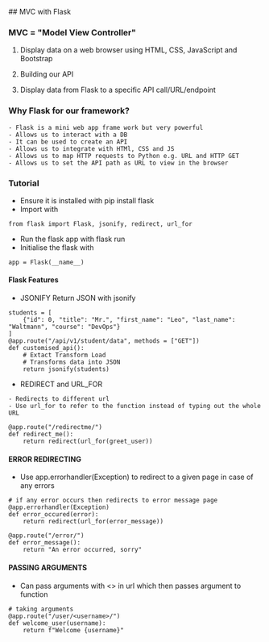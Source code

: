 ## MVC with Flask

### MVC = "Model View Controller"

1. Display data on a web browser using HTML, CSS, JavaScript and Bootstrap

2. Building our API

3. Display data from Flask to a specific API call/URL/endpoint

### Why Flask for our framework?
```
- Flask is a mini web app frame work but very powerful
- Allows us to interact with a DB
- It can be used to create an API
- Allows us to integrate with HTMl, CSS and JS
- Allows us to map HTTP requests to Python e.g. URL and HTTP GET
- Allows us to set the API path as URL to view in the browser
```
### Tutorial

- Ensure it is installed with pip install flask
- Import with
```
from flask import Flask, jsonify, redirect, url_for
```
- Run the flask app with flask run
- Initialise the flask with
```
app = Flask(__name__)
```
#### Flask Features

- JSONIFY
Return JSON with jsonify
```
students = [
    {"id": 0, "title": "Mr.", "first_name": "Leo", "last_name": "Waltmann", "course": "DevOps"}
]
@app.route("/api/v1/student/data", methods = ["GET"])
def customised_api():
    # Extact Transform Load
    # Transforms data into JSON
    return jsonify(students)
```
- REDIRECT and URL_FOR
```
- Redirects to different url
- Use url_for to refer to the function instead of typing out the whole URL
```
```
@app.route("/redirectme/")
def redirect_me():
    return redirect(url_for(greet_user))
```

#### ERROR REDIRECTING

- Use app.errorhandler(Exception) to redirect to a given page in case of any errors
```
# if any error occurs then redirects to error message page
@app.errorhandler(Exception)
def error_occured(error):
    return redirect(url_for(error_message))

@app.route("/error/")
def error_message():
    return "An error occurred, sorry"
```
#### PASSING ARGUMENTS

- Can pass arguments with <> in url which then passes argument to function
```
# taking arguments
@app.route("/user/<username>/")
def welcome_user(username):
    return f"Welcome {username}"
```